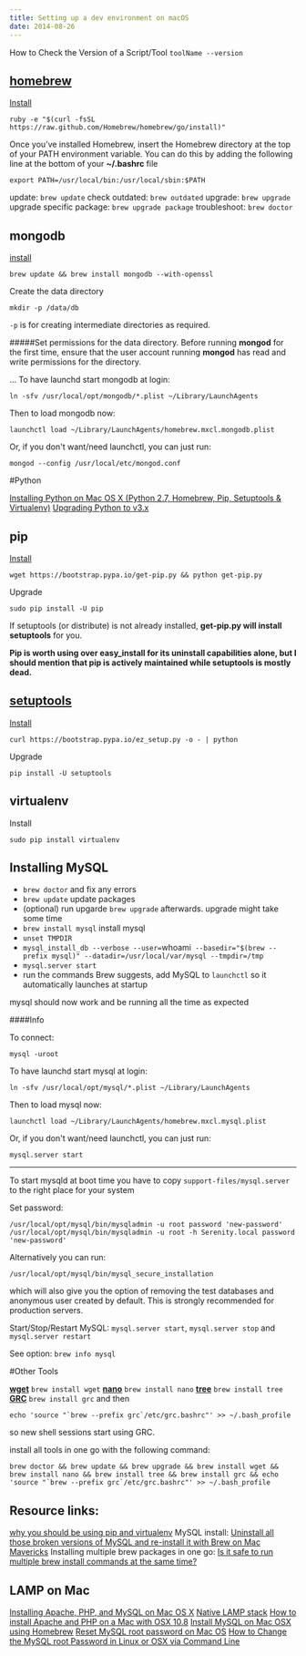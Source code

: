 ```yaml
---
title: Setting up a dev environment on macOS
date: 2014-08-26
---
```


How to Check the Version of a Script/Tool `toolName --version`


[homebrew](http://brew.sh)
---

[Install](https://github.com/Homebrew/homebrew/wiki/installation) 

	ruby -e "$(curl -fsSL https://raw.github.com/Homebrew/homebrew/go/install)"

Once you’ve installed Homebrew, insert the Homebrew directory at the top of your PATH environment variable. You can do this by adding the following line at the bottom of your **~/.bashrc** file

	export PATH=/usr/local/bin:/usr/local/sbin:$PATH


update: `brew update`
check outdated: `brew outdated`
upgrade: `brew upgrade`
upgrade specific package: `brew upgrade package`
troubleshoot: `brew doctor`

mongodb
---
[install](http://docs.mongodb.org/manual/tutorial/install-mongodb-on-os-x/)
	
    brew update && brew install mongodb --with-openssl

Create the data directory

	mkdir -p /data/db

`-p` is for creating intermediate directories as required.

#####Set permissions for the data directory.
Before running **mongod** for the first time, ensure that the user account running **mongod** has read and write permissions for the directory.


...
To have launchd start mongodb at login:

    ln -sfv /usr/local/opt/mongodb/*.plist ~/Library/LaunchAgents

Then to load mongodb now:

	launchctl load ~/Library/LaunchAgents/homebrew.mxcl.mongodb.plist

Or, if you don't want/need launchctl, you can just run:
    
    mongod --config /usr/local/etc/mongod.conf

#Python

[Installing Python on Mac OS X (Python 2.7, Homebrew, Pip, Setuptools & Virtualenv)](http://docs.python-guide.org/en/latest/starting/install/osx/)
[Upgrading Python to v3.x](http://wolfpaulus.com/jounal/mac/installing_python_osx/)

pip
---

[Install](http://pip.readthedocs.org/en/latest/installing.html) 

	wget https://bootstrap.pypa.io/get-pip.py && python get-pip.py

Upgrade 

	sudo pip install -U pip

If setuptools (or distribute) is not already installed, **get-pip.py will install setuptools** for you.

**Pip is worth using over easy_install for its uninstall capabilities alone, but I should mention that pip is actively maintained while setuptools is mostly dead.**

[setuptools](https://pypi.python.org/pypi/setuptools)
---

[Install](https://pypi.python.org/pypi/setuptools#unix-including-mac-os-x-curl) 

	curl https://bootstrap.pypa.io/ez_setup.py -o - | python

Upgrade 

	pip install -U setuptools
    
virtualenv
---

Install

	sudo pip install virtualenv
    
    
Installing MySQL
---
- `brew doctor` and fix any errors
- `brew update` update packages 
- (optional) run upgarde `brew upgrade` afterwards. upgrade might take some time
- `brew install mysql` install mysql
- `unset TMPDIR`
- `mysql_install_db --verbose --user=`whoami` --basedir="$(brew --prefix mysql)" --datadir=/usr/local/var/mysql --tmpdir=/tmp`
- `mysql.server start`
- run the commands Brew suggests, add MySQL to `launchctl` so it automatically launches at startup

mysql should now work and be running all the time as expected

####Info

To connect:
	
    mysql -uroot

To have launchd start mysql at login:
    
    ln -sfv /usr/local/opt/mysql/*.plist ~/Library/LaunchAgents
Then to load mysql now:
    
    launchctl load ~/Library/LaunchAgents/homebrew.mxcl.mysql.plist
Or, if you don't want/need launchctl, you can just run:
    
    mysql.server start


---
To start mysqld at boot time you have to copy `support-files/mysql.server` to the right place for your system

Set password:
	
    /usr/local/opt/mysql/bin/mysqladmin -u root password 'new-password'
    /usr/local/opt/mysql/bin/mysqladmin -u root -h Serenity.local password 'new-password'

Alternatively you can run:

	/usr/local/opt/mysql/bin/mysql_secure_installation

which will also give you the option of removing the test databases and anonymous user created by default.  This is strongly recommended for production servers.


Start/Stop/Restart MySQL: `mysql.server start`, `mysql.server stop` and `mysql.server restart`
    
    
See option: `brew info mysql`



#Other Tools


**[wget](http://www.gnu.org/software/wget/)** `brew install wget`
**[nano](http://en.wikipedia.org/wiki/GNU_nano)** `brew install nano`
**[tree](http://www.computerhope.com/unix/tree.htm)** `brew install tree`
**[GRC](http://kassiopeia.juls.savba.sk/~garabik/software/grc.html)** `brew install grc` and then 

	echo 'source "`brew --prefix grc`/etc/grc.bashrc"' >> ~/.bash_profile
so new shell sessions start using GRC.

install all tools in one go with the following command:

	brew doctor && brew update && brew upgrade && brew install wget && brew install nano && brew install tree && brew install grc && echo 'source "`brew --prefix grc`/etc/grc.bashrc"' >> ~/.bash_profile


Resource links:
---
[why you should be using pip and virtualenv](http://www.davidfischer.name/2010/04/why-you-should-be-using-pip-and-virtualenv/)
MySQL install: [Uninstall all those broken versions of MySQL and re-install it with Brew on Mac Mavericks](https://coderwall.com/p/os6woq)
Installing multiple brew packages in one go: [Is it safe to run multiple brew install commands at the same time?](http://superuser.com/questions/428713/is-it-safe-to-run-multiple-brew-install-commands-at-the-same-time)

LAMP on Mac
---
[Installing Apache, PHP, and MySQL on Mac OS X](http://jason.pureconcepts.net/2012/10/install-apache-php-mysql-mac-os-x/)
[Native LAMP stack](http://www.astonishdesign.com/blog/native-lamp-stack-mac-os-x)
[How to install Apache and PHP on a Mac with OSX 10.8](http://machiine.com/2013/how-to-install-apache-and-php-on-a-mac-with-osx-10-8-mamp-part-1/)
[Install MySQL on Mac OSX using Homebrew](http://blog.joefallon.net/2013/10/install-mysql-on-mac-osx-using-homebrew/)
[Reset MySQL root password on Mac OS](http://gistpages.com/2013/07/15/reset_mysql_root_password_on_mac_os)
[How to Change the MySQL root Password in Linux or OSX via Command Line](http://coolestguidesontheplanet.com/how-to-change-the-mysql-root-password/)
